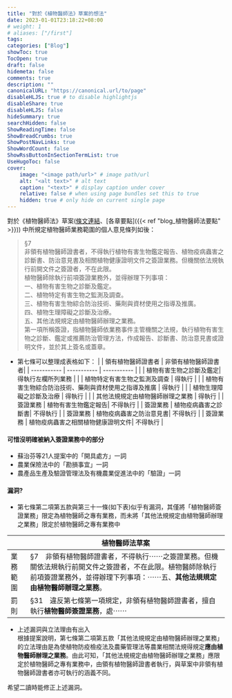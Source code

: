 ```yaml
---
title: "對於《植物醫師法》草案的想法"
date: 2023-01-01T23:18:22+08:00
# weight: 1
# aliases: ["/first"]
tags: 
categories: ["Blog"]
showToc: true
TocOpen: true
draft: false
hidemeta: false
comments: true
description: ""
canonicalURL: "https://canonical.url/to/page"
disableHLJS: true # to disable highlightjs
disableShare: true
disableHLJS: false
hideSummary: true
searchHidden: false
ShowReadingTime: false
ShowBreadCrumbs: true
ShowPostNavLinks: true
ShowWordCount: false
ShowRssButtonInSectionTermList: true
UseHugoToc: false
cover:
    image: "<image path/url>" # image path/url
    alt: "<alt text>" # alt text
    caption: "<text>" # display caption under cover
    relative: false # when using page bundles set this to true
    hidden: true # only hide on current single page
---
```

對於《植物醫師法》草案([條文連結](https://lis.ly.gov.tw/lygazettec/mtcdoc?DN100650:1114202255_0_0)、[各章要點]({{< ref "blog_植物醫師法要點" >}})) 中所規定植物醫師業務範圍的個人意見條列如後：

> §7  
> 非領有植物醫師證書者，不得執行植物有害生物鑑定報告、植物疫病蟲害之診斷書、防治意見書及相關植物健康證明文件之簽證業務。但機關依法規執行前開文件之簽證者，不在此限。  
> 植物醫師除執行前項簽證業務外，並得辦理下列事項：  
> 一、植物有害生物之診斷及鑑定。  
> 二、植物特定有害生物之監測及調查。  
> 三、植物有害生物綜合防治技術、藥劑與資材使用之指導及推廣。  
> 四、植物生理障礙之診斷及治療。  
> 五、其他法規規定由植物醫師辦理之業務。  
> 第一項所稱簽證，指植物醫師依業務事件主管機關之法規，執行植物有害生物之診斷、鑑定或推薦防治管理方法，作成報告、診斷書、防治意見書或證明文件，並於其上簽名或蓋章。  

- 第七條可以整理成表格如下：
|             | 領有植物醫師證書者      | 非領有植物醫師證書者|
| ----------- | ----------- | ----------- |
|             | 植物有害生物之診斷及鑑定| 得執行左欄所列業務 | 
|             | 植物特定有害生物之監測及調查 | 得執行 |
|             | 植物有害生物綜合防治技術、藥劑與資材使用之指導及推廣 | 得執行 | 
|             | 植物生理障礙之診斷及治療 | 得執行 |
|             | 其他法規規定由植物醫師辦理之業務 | 得執行 | 
| 簽證業務 | 植物有害生物鑑定報告| 不得執行 |
| 簽證業務 | 植物疫病蟲害之診斷書| 不得執行 |
| 簽證業務 | 植物疫病蟲害之防治意見書| 不得執行 |
| 簽證業務 | 植物疫病蟲害之相關植物健康證明文件| 不得執行 |

#### 可惜沒明確被納入簽證業務中的部分
- 蘇治芬等21人提案中的「開具處方」一詞  
- 農業保險法中的「勘損事宜」一詞  
- 農產品生產及驗證管理法及有機農業促進法中的「驗證」一詞 

#### 漏洞?
- 第七條第二項第五款與第三十一條(如下表)似乎有漏洞，其僅將「植物醫師簽證業務」限定為植物醫師之專有業務，而未將「其他法規規定由植物醫師辦理之業務」限定於植物醫師之專有業務中  

|             | **植物醫師法草案**     |
| ----------- | ----------------- |
| 業務範圍            | §7　非領有植物醫師證書者，不得執行⋯⋯之簽證業務。但機關依法規執行前開文件之簽證者，不在此限。植物醫師除執行前項簽證業務外，並得辦理下列事項：⋯⋯五、**其他法規規定由植物醫師辦理之業務**。 | 
| 罰則            | §31　違反第七條第一項規定，非領有植物醫師證書者，擅自執行**植物醫師簽證業務**，處⋯⋯   |

- 上述漏洞與立法理由有出入  
根據提案說明，第七條第二項第五款「其他法規規定由植物醫師辦理之業務」的立法理由是為使植物防疫檢疫法及農藥管理法等農業相關法規得規定**應由植物醫師辦理之業務**。由此可知，「其他法規規定由植物醫師辦理之業務」應限定於植物醫師之專有業務中，由領有植物醫師證書者執行，與草案中非領有植物醫師證書者亦可執行的涵義不同。  


希望二讀時能修正上述漏洞。
